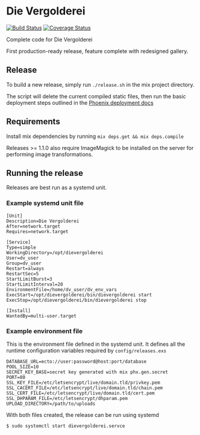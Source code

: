 # Die Vergolderei

[![Build Status](https://travis-ci.org/lukasni/dievergolderei.svg?branch=master)](https://travis-ci.org/lukasni/dievergolderei)
[![Coverage Status](https://coveralls.io/repos/github/lukasni/dievergolderei/badge.svg?branch=master)](https://coveralls.io/github/lukasni/dievergolderei?branch=master)

Complete code for Die Vergolderei

First production-ready release, feature complete with redesigned gallery.

## Release

To build a new release, simply run `./release.sh` in the mix project directory.

The script will delete the current compiled static files, then run the 
basic deployment steps outlined in the [Phoenix deployment docs](https://hexdocs.pm/phoenix/deployment.html)

## Requirements

Install mix dependencies by running `mix deps.get && mix deps.compile`

Releases >= 1.1.0 also require ImageMagick to be installed on the server
for performing image transformations.

## Running the release

Releases are best run as a systemd unit. 

### Example systemd unit file

```
[Unit]
Description=Die Vergolderei
After=network.target
Requires=network.target

[Service]
Type=simple
WorkingDirectory=/opt/dievergolderei
User=dv_user
Group=dv_user
Restart=always
RestartSec=5
StartLimitBurst=3
StartLimitInterval=20
EnvironmentFile=/home/dv_user/dv_env_vars
ExecStart=/opt/dievergolderei/bin/dievergolderei start
ExecStop=/opt/dievergolderei/bin/dievergolderei stop

[Install]
WantedBy=multi-user.target
```

### Example environment file

This is the environment file defined in the systemd unit.
It defines all the runtime configuration variables
required by `config/releases.exs`

```
DATABASE_URL=ecto://user:password@host:port/database
POOL_SIZE=10
SECRET_KEY_BASE=secret key generated with mix phx.gen.secret
PORT=80
SSL_KEY_FILE=/etc/letsencrypt/live/domain.tld/privkey.pem
SSL_CACERT_FILE=/etc/letsencrypt/live/domain.tld/chain.pem
SSL_CERT_FILE=/etc/letsencrypt/live/domain.tld/cert.pem
SSL_DHPARAM_FILE=/etc/letsencrypt/dhparam.pem
UPLOAD_DIRECTORY=/path/to/uploads
```

With both files created, the release can be run using systemd

```
$ sudo systemctl start dievergolderei.servce
```